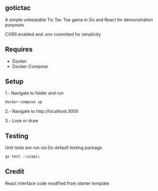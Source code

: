 ## gotictac

A simple unbeatable Tic Tac Toe game in Go and React for demonstration purposes

CORS enabled and .env commited for simplicity

## Requires

- Docker
- Docker-Compose

## Setup

1.- Navigate to folder and run 
```sh
docker-compose up
```
2.- Navigate to http://localhost:3000

3.- Lose or draw

## Testing

Unit tests are run via Go default testing package.

```sh
go test .\aiapi\
```

## Credit

React interface code modified from starter template